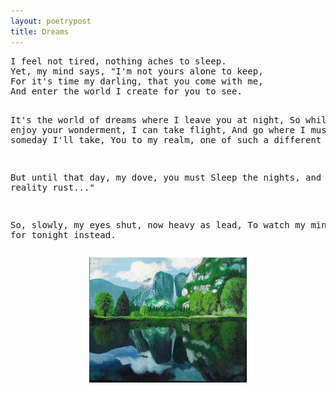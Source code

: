 ```yaml
---
layout: poetrypost
title: Dreams
---
```


<script> actbtn("btndreams") </script>
<div>
<pre>
I feel not tired, nothing aches to sleep.
Yet, my mind says, "I'm not yours alone to keep,
For it's time my darling, that you come with me,
And enter the world I create for you to see.

It's the world of dreams where I leave you at night,
So while you enjoy your wonderment, I can take flight,
And go where I must, maybe someday I'll take,
You to my realm, one of such a different make.

But until that day, my dove, you must
Sleep the nights, and let reality rust..."

So, slowly, my eyes shut, now heavy as lead,
To watch my mind's show for tonight instead.
</pre>
<p align="center">
	<img src="/Portfolio/Paintings/yosm.jpg" alt="Yosemite" style="width:50%">
</p>
</div>